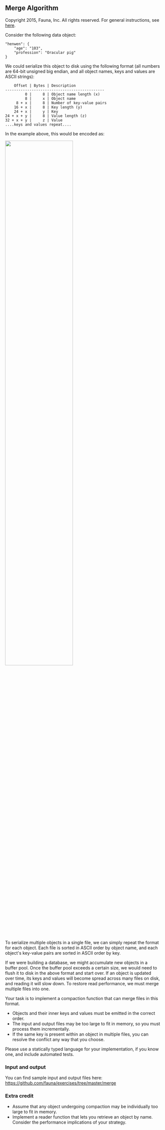 
## Merge Algorithm

Copyright 2015, Fauna, Inc. All rights reserved. For general instructions, see [here](https://github.com/faunadb/exercises/blob/master/README.md).

Consider the following data object:

    "henwen": {
        "age": "103",
        "profession": "Oracular pig"
    }

We could serialize this object to disk using the following format (all numbers are 64-bit unsigned big endian, and all object names, keys and values are ASCII strings):

        Offset | Bytes | Description
    ---------------------------------------------
             0 |     8 | Object name length (x)
             8 |     x | Object name
         8 + x |     8 | Number of key-value pairs
        16 + x |     8 | Key length (y)
        24 + x |     y | Key
    24 + x + y |     8 | Value length (z)
    32 + x + y |     z | Value
    ....keys and values repeat....

In the example above, this would be encoded as:

<img src="https://raw.githubusercontent.com/faunadb/exercises/master/merge.png" width="66%">

To serialize multiple objects in a single file, we can simply repeat the format for each object. Each file is sorted in ASCII order by object name, and each object's key-value pairs are sorted in ASCII order by key.

If we were building a database, we might accumulate new objects in a buffer pool. Once the buffer pool exceeds a certain size, we would need to flush it to disk in the above format and start over. If an object is updated over time, its keys and values will become spread across many files on disk, and reading it will slow down. To restore read performance, we must merge multiple files into one.

Your task is to implement a compaction function that can merge files in this format.

  - Objects and their inner keys and values must be emitted in the correct order.
  - The input and output files may be too large to fit in memory, so you must process them incrementally.
  - If the same key is present within an object in multiple files, you can resolve the conflict any way that you choose.

Please use a statically typed language for your implementation, if you know one, and include automated tests.

### Input and output

You can find sample input and output files here: https://github.com/fauna/exercises/tree/master/merge

### Extra credit

 * Assume that any object undergoing compaction may be individually too large to fit in memory.
 * Implement a reader function that lets you retrieve an object by name. Consider the performance implications of your strategy.
